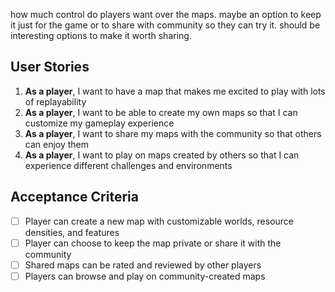 how much control do players want over the maps. maybe an option to keep it just for the game or to share with community so they can try it. should be interesting options to make it worth sharing.
## User Stories
1. **As a player**, I want to have a map that makes me excited to play with lots of replayability 
2. **As a player**, I want to be able to create my own maps so that I can customize my gameplay experience
3. **As a player**, I want to share my maps with the community so that others can enjoy them
4. **As a player**, I want to play on maps created by others so that I can experience different challenges and environments

## Acceptance Criteria
- [ ] Player can create a new map with customizable worlds, resource densities, and features
- [ ] Player can choose to keep the map private or share it with the community
- [ ] Shared maps can be rated and reviewed by other players
- [ ] Players can browse and play on community-created maps
